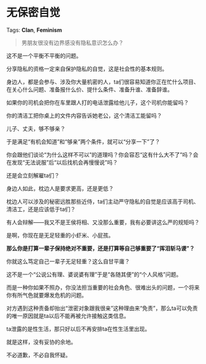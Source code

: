 # 无保密自觉

Tags: **Clan**, **Feminism**

> 男朋友很没有边界感没有隐私意识怎么办？



这不是一个平衡不平衡的问题。

分享隐私的资格一定来自保护隐私的自觉，这是社会性的基本规则。

身边人，都是会参与、涉及你大量机密的人，ta们很容易知道你正在忙什么项目、在关心什么问题、准备报什么价、提什么条件、准备升谁、准备辞谁。

如果你的司机会把你在车里跟人打的电话泄露给他儿子，这个司机你能留吗？

你的清洁工把你桌上的文件内容告诉她老公，这个清洁工能留吗？

儿子、丈夫，够不够亲？

于是满足“有机会知道”和“够亲”两个条件，就可以“分享一下”了？

你会跟他们谈论“为什么这样不可以”的道理吗？你会容忍“这有什么大不了”吗？会在发现“无法说服”后“以后找机会再慢慢说”吗？

还是会立刻解雇ta们？

身边人如此，枕边人是要求更高，还是更低？

枕边人可以涉及的秘密远胜那些近侍，ta们主动严守隐私的自觉是应该高于司机、清洁工，还是应该低于ta们？

有人会辩解——我又不是王侯将相、又没那么重要，我有必要讲这么严的规矩吗？

是啊，你现在是无足轻重的小虾米、小屁孩。

**那么你是打算一辈子保持绝对不重要，还是打算等自己够重要了“挥泪斩马谡”？**

你就这么笃定自己一辈子无足轻重？这么自甘平庸？

这不是一个“公说公有理、婆说婆有理”于是“各随其便”的“个人风格”问题。

而是一种你如果不照办，你没法担当重要的社会角色、很难出头的问题，一个将来你有所气色就要爆发危机的问题。

对方遇到这种责备却抬出“泄密对象跟我很亲”这种理由来“免责”，那么ta可以免责的唯一原因就是ta以后不能再被允许接触这类信息。

ta泄露的是性生活，那只好以后不再安排ta在性生活里出现。

就是这样，没有妥协的余地。

不必道歉，不必自我怀疑。



